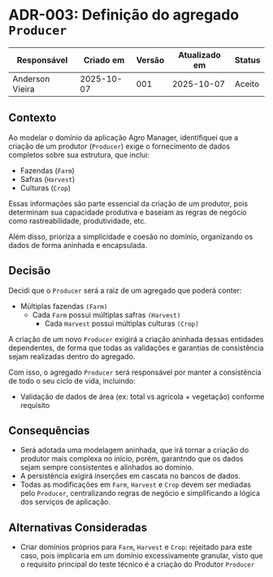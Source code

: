 # ADR-003: Definição do agregado `Producer`

| Responsável     | Criado em  | Versão | Atualizado em | Status |
| --------------- | ---------- | ------ | ------------- | ------ |
| Anderson Vieira | 2025-10-07 | 001    | 2025-10-07    | Aceito |

## Contexto

Ao modelar o domínio da aplicação Agro Manager, identifiquei que a criação de um produtor (`Producer`) exige o fornecimento de dados completos sobre sua estrutura, que inclui:

- Fazendas (`Farm`)
- Safras (`Harvest`)
- Culturas (`Crop`)

Essas informações são parte essencial da criação de um produtor, pois determinam sua capacidade produtiva e baseiam as regras de negócio como rastreabilidade, produtividade, etc.

Além disso, prioriza a simplicidade e coesão no domínio, organizando os dados de forma aninhada e encapsulada.

## Decisão

Decidi que o `Producer` será a raiz de um agregado que poderá conter:

- Múltiplas fazendas `(Farm)`
  - Cada `Farm` possui múltiplas safras `(Harvest)`
    - Cada `Harvest` possui múltiplas culturas `(Crop)`

A criação de um novo `Producer` exigirá a criação aninhada dessas entidades dependentes, de forma que todas as validações e garantias de consistência sejam realizadas dentro do agregado.

Com isso, o agregado `Producer` será responsável por manter a consistência de todo o seu ciclo de vida, incluindo:

- Validação de dados de área (ex: total vs agrícola + vegetação) conforme requisito

## Consequências

- Será adotada uma modelagem aninhada, que irá tornar a criação do produtor mais complexa no início, porém, garantndo que os dados sejam sempre consistentes e alinhados ao domínio.
- A persistência exigirá inserções em cascata no bancos de dados.
- Todas as modificações em `Farm`, `Harvest` e `Crop` devem ser mediadas pelo `Producer`, centralizando regras de negócio e simplificando a lógica dos serviços de aplicação.

## Alternativas Consideradas

- Criar domínios próprios para `Farm`, `Harvest` e `Crop`: rejeitado para este caso, pois implicaria em um domínio excessivamente granular, visto que o requisito principal do teste técnico é a criação do Produtor `Producer`

